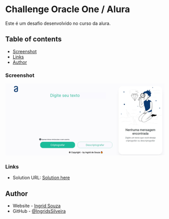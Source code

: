# Challenge Oracle One / Alura

Este é um desafio desenvolvido no curso da alura.

## Table of contents

- [Screenshot](#screenshot)
- [Links](#links)
- [Author](#author)

### Screenshot

![](assets/images/decodificador.jpeg)

### Links

- Solution URL: [Solution here](https://ingridssilveira.github.io/Challenge-Oracle-ONE/)

## Author

- Website - [Ingrid Souza](https://ingridssilveira.github.io/IngridSouza)
- GitHub - [@IngridsSilveira](https://github.com/IngridsSilveira)